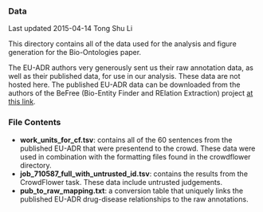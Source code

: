 ### Data

Last updated 2015-04-14 Tong Shu Li

This directory contains all of the data used for the analysis and figure generation for the Bio-Ontologies paper.

The EU-ADR authors very generously sent us their raw annotation data, as well as their published data, for use in our analysis. These data are not hosted here. The published EU-ADR data can be downloaded from the authors of the BeFree (Bio-Entity Finder and RElation Extraction) project [at this link](www.ibi.imim.es/befree).


### File Contents

- **work_units_for_cf.tsv**: contains all of the 60 sentences from the published EU-ADR that were presentend to the crowd. These data were used in combination with the formatting files found in the crowdflower directory.
- **job_710587_full_with_untrusted_id.tsv**: contains the results from the CrowdFlower task. These data include untrusted judgements.
- **pub_to_raw_mapping.txt**: a conversion table that uniquely links the published EU-ADR drug-disease relationships to the raw annotations.
